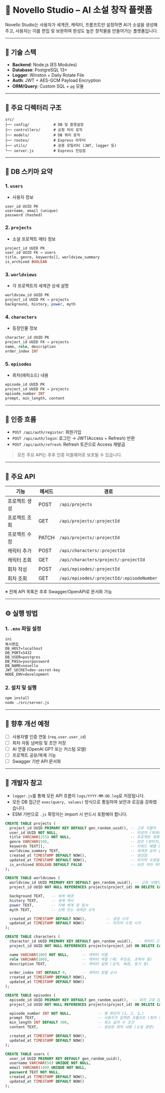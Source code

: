 # 📘 Novello Studio – AI 소설 창작 플랫폼

Novello Studio는 사용자가 세계관, 캐릭터, 프롬프트만 설정하면 AI가 소설을 생성해주고, 사용자는 이를 편집 및 보완하여 완성도 높은 창작물을 만들어가는 플랫폼입니다.

---

## 🔧 기술 스택

- **Backend**: Node.js (ES Modules)
- **Database**: PostgreSQL 13+
- **Logger**: Winston + Daily Rotate File
- **Auth**: JWT + AES-GCM Payload Encryption
- **ORM/Query**: Custom SQL + `pg` 모듈

---

## 📂 주요 디렉터리 구조

```
src/
├── config/           # DB 및 환경설정
├── controllers/      # 요청 처리 로직
├── models/           # DB 쿼리 로직
├── routes/           # Express 라우터
├── utils/            # 공용 유틸리티 (JWT, logger 등)
└── server.js         # Express 진입점

```

---

## 🧱 DB 스키마 요약

### 1. `users`

- 사용자 정보

```sql=
user_id UUID PK
username, email (unique)
password (hashed)

```

### 2. `projects`

- 소설 프로젝트 메타 정보

```sql
project_id UUID PK
user_id UUID FK → users
title, genre, keywords[], worldview_summary
is_archived BOOLEAN

```

### 3. `worldviews`

- 각 프로젝트의 세계관 상세 설명

```sql
worldview_id UUID PK
project_id UUID FK → projects
background, history, power, myth

```

### 4. `characters`

- 등장인물 정보

```sql
character_id UUID PK
project_id UUID FK → projects
name, role, description
order_index INT

```

### 5. `episodes`

- 회차(에피소드) 내용

```sql
episode_id UUID PK
project_id UUID FK → projects
episode_number INT
prompt, min_length, content

```

---

## 🔐 인증 흐름

- `POST /api/auth/register`: 회원가입
- `POST /api/auth/login`: 로그인 → JWT(Access + Refresh) 반환
- `POST /api/auth/refresh`: Refresh 토큰으로 Access 재발급

> 모든 주요 API는 추후 인증 미들웨어로 보호될 수 있습니다.
> 

---

## 🚀 주요 API

| 기능 | 메서드 | 경로 |
| --- | --- | --- |
| 프로젝트 생성 | POST | `/api/projects` |
| 프로젝트 조회 | GET | `/api/projects/:projectId` |
| 프로젝트 수정 | PATCH | `/api/projects/:projectId` |
| 캐릭터 추가 | POST | `/api/characters/:projectId` |
| 캐릭터 조회 | GET | `/api/characters/project/:projectId` |
| 회차 작성 | POST | `/api/episodes/:projectId` |
| 회차 조회 | GET | `/api/episodes/:projectId/:episodeNumber` |

※ 전체 API 목록은 추후 Swagger/OpenAPI로 문서화 가능

---

## ⚙️ 실행 방법

### 1. `.env` 파일 설정

```
ini
복사편집
DB_HOST=localhost
DB_PORT=5432
DB_USER=postgres
DB_PASS=yourpassword
DB_NAME=novello
JWT_SECRET=dev-secret-key
NODE_ENV=development

```

### 2. 설치 및 실행

```bash
npm install
node ./src/server.js

```

---

## 📌 향후 개선 예정

- [ ]  사용자별 인증 연동 (`req.user.user_id`)
- [ ]  회차 자동 넘버링 및 초안 저장
- [ ]  AI 연결 (OpenAI GPT 또는 커스텀 모델)
- [ ]  프로젝트 공유/복제 기능
- [ ]  Swagger 기반 API 문서화

---

## 📝 개발자 참고

- `logger.js`를 통해 모든 API 흐름이 `logs/YYYY-MM-DD.log`로 저장됩니다.
- 모든 DB 접근은 `exec(query, values)` 방식으로 통일하여 보안과 로깅을 강화했습니다.
- ESM 기반으로 `.js` 확장자는 import 시 반드시 포함해야 합니다.

```sql
CREATE TABLE projects (
  project_id UUID PRIMARY KEY DEFAULT gen_random_uuid(), -- 고유 식별자
  user_id UUID NOT NULL,                                 -- 작성자 (외래키 가능)
  title VARCHAR(255) NOT NULL,                           -- 프로젝트 제목
  genre VARCHAR(50),                                     -- 장르 (판타지, 로맨스 등)
  keywords TEXT[],                                       -- 키워드 배열 (PostgreSQL)
  worldview_summary TEXT,                                -- 세계관 요약 설명
  created_at TIMESTAMP DEFAULT NOW(),                    -- 생성일
  updated_at TIMESTAMP DEFAULT NOW(),                    -- 마지막 수정일
  is_archived BOOLEAN DEFAULT FALSE                      -- 보관 처리 여부
);

CREATE TABLE worldviews (
  worldview_id UUID PRIMARY KEY DEFAULT gen_random_uuid(), -- 고유 식별자
  project_id UUID NOT NULL REFERENCES projects(project_id) ON DELETE CASCADE, -- 연결된 프로젝트 ID

  background TEXT,   -- 세계 배경
  history TEXT,      -- 세계 역사
  power TEXT,        -- 지배 체계 및 질서
  myth TEXT,         -- 신화 또는 세계관 규칙

  created_at TIMESTAMP DEFAULT NOW(),         -- 생성 시각
  updated_at TIMESTAMP DEFAULT NOW()          -- 마지막 수정 시각
);

CREATE TABLE characters (
  character_id UUID PRIMARY KEY DEFAULT gen_random_uuid(),  -- 캐릭터 고유 ID
  project_id UUID NOT NULL REFERENCES projects(project_id) ON DELETE CASCADE,  -- 소속 프로젝트

  name VARCHAR(100) NOT NULL,      -- 캐릭터 이름
  role VARCHAR(100),               -- 캐릭터 역할 (예: 주인공, 조력자 등)
  description TEXT,                -- 캐릭터 설명 (성격, 배경, 동기 등)

  order_index INT DEFAULT 0,       -- 캐릭터 정렬 순서
  created_at TIMESTAMP DEFAULT NOW(),
  updated_at TIMESTAMP DEFAULT NOW()
);

CREATE TABLE episodes (
  episode_id UUID PRIMARY KEY DEFAULT gen_random_uuid(),  -- 회차 고유 ID
  project_id UUID NOT NULL REFERENCES projects(project_id) ON DELETE CASCADE,  -- 소속 프로젝트

  episode_number INT NOT NULL,            -- 몇 화인지 (1, 2, 3…)
  prompt TEXT,                            -- 사용자가 입력한 프롬프트 (회차 방향성)
  min_length INT DEFAULT 300,             -- 최소 글자 수 조건
  content TEXT,                           -- 생성된 회차 내용 (소설 본문)

  created_at TIMESTAMP DEFAULT NOW(),
  updated_at TIMESTAMP DEFAULT NOW()
);

CREATE TABLE users (
  user_id UUID PRIMARY KEY DEFAULT gen_random_uuid(),
  username VARCHAR(50) UNIQUE NOT NULL,
  email VARCHAR(100) UNIQUE NOT NULL,
  password TEXT NOT NULL,
  created_at TIMESTAMP DEFAULT NOW(),
  updated_at TIMESTAMP DEFAULT NOW()
);


```